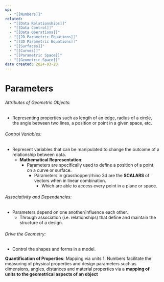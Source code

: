 ```yaml
---
up:
  - "[[Numbers]]"
related:
  - "[[Data Relationships]]"
  - "[[Data Control]]"
  - "[[Data Operations]]"
  - "[[2D Parametric Equations]]"
  - "[[3D Parametric Equations]]"
  - "[[Surfaces]]"
  - "[[Curves]]"
  - "[[Parametric Space]]"
  - "[[Geometric Space]]"
date created: 2024-03-20
---
```

# Parameters
###### Attributes of Geometric Objects:
- Representing properties such as length of an edge, radius of a circle, the angle between two lines, a position or point in a given space, etc.

###### Control Variables:
- Represent variables that can be manipulated to change the outcome of a relationship between data. 
	- **Mathematical Representation**:
		- Parameters are specifically used to define a position of a point on a curve or surface.
			- Parameters in grasshopper/rhino 3d are the **SCALARS** of vectors when in linear combination.
				- Which are able to access every point in a plane or space.

###### Associativity and Dependencies:
- Parameters depend on one another/influence each other. 
	- Through association (i.e. relationships) that define and maintain the structure of a design.

###### Drive the Geometry:
- Control the shapes and forms in a model.

**Quantification of Properties:** Mapping via units
	1. Numbers facilitate the measuring of physical properties and design parameters such as dimensions, angles, distances and material properties via a **mapping of units to the geometrical aspects of an object**